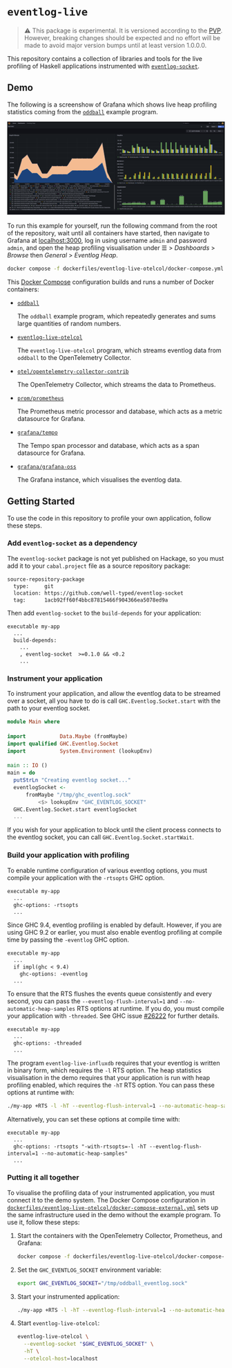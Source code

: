 # `eventlog-live`

> :warning:
> This package is experimental.
> It is versioned according to the [PVP](https://pvp.haskell.org).
> However, breaking changes should be expected and no effort will be
> made to avoid major version bumps until at least version 1.0.0.0.

This repository contains a collection of libraries and tools for the live profiling of Haskell applications instrumented with [`eventlog-socket`](https://github.com/well-typed/ghc-eventlog-socket).

## Demo

The following is a screenshow of Grafana which shows live heap profiling statistics coming from the [`oddball`](examples/oddball) example program.

![A screenshot of Grafana showing live heap profiling statistics coming from the `oddball` example program.](assets/eventlog-live-otelcol.png)

To run this example for yourself, run the following command from the root of the repository, wait until all containers have started, then navigate to Grafana at <localhost:3000>, log in using username `admin` and password `admin`, and open the heap profiling visualisation under ☰ > _Dashboards_ > _Browse_ then _General_ > _Eventlog Heap_.

```sh
docker compose -f dockerfiles/eventlog-live-otelcol/docker-compose.yml up --build
```

This [Docker Compose](https://docs.docker.com/compose/) configuration builds and runs a number of Docker containers:

- [`oddball`](dockerfiles/Dockerfile.oddball)

  The `oddball` example program, which repeatedly generates and sums large quantities of random numbers.

- [`eventlog-live-otelcol`](dockerfiles/Dockerfile.eventlog-live-otelcol)

  The `eventlog-live-otelcol` program, which streams eventlog data from `oddball` to the
  OpenTelemetry Collector.

- [`otel/opentelemetry-collector-contrib`](https://hub.docker.com/r/otel/opentelemetry-collector-contrib)

  The OpenTelemetry Collector, which streams the data to Prometheus.

- [`prom/prometheus`](https://hub.docker.com/r/prom/prometheus)

  The Prometheus metric processor and database, which acts as a metric datasource for Grafana.

- [`grafana/tempo`](https://hub.docker.com/r/grafana/tempo)

  The Tempo span processor and database, which acts as a span datasource for Grafana.

- [`grafana/grafana-oss`](https://hub.docker.com/r/grafana/grafana-oss)

  The Grafana instance, which visualises the eventlog data.

## Getting Started

To use the code in this repository to profile your own application, follow these steps.

### Add `eventlog-socket` as a dependency

The `eventlog-socket` package is not yet published on Hackage, so you must add it to your `cabal.project` file as a source repository package:

```cabal
source-repository-package
  type:     git
  location: https://github.com/well-typed/eventlog-socket
  tag:      1acb92ff60f4bbc87815466f904366ea5078ed9a
```

Then add `eventlog-socket` to the `build-depends` for your application:

```cabal
executable my-app
  ...
  build-depends:
    ...
    , eventlog-socket  >=0.1.0 && <0.2
    ...
```

### Instrument your application

To instrument your application, and allow the eventlog data to be streamed over a socket, all you have to do is call `GHC.Eventlog.Socket.start` with the path to your eventlog socket.

```haskell
module Main where

import           Data.Maybe (fromMaybe)
import qualified GHC.Eventlog.Socket
import           System.Environment (lookupEnv)

main :: IO ()
main = do
  putStrLn "Creating eventlog socket..."
  eventlogSocket <-
      fromMaybe "/tmp/ghc_eventlog.sock"
          <$> lookupEnv "GHC_EVENTLOG_SOCKET"
  GHC.Eventlog.Socket.start eventlogSocket
  ...
```

If you wish for your application to block until the client process connects to the eventlog socket, you can call `GHC.Eventlog.Socket.startWait`.

### Build your application with profiling

To enable runtime configuration of various eventlog options, you must compile your application with the `-rtsopts` GHC option.

```cabal
executable my-app
  ...
  ghc-options: -rtsopts
  ...
```

Since GHC 9.4, eventlog profiling is enabled by default.
However, if you are using GHC 9.2 or earlier, you must also enable eventlog profiling at compile time by passing the `-eventlog` GHC option.

```cabal
executable my-app
  ...
  if impl(ghc < 9.4)
    ghc-options: -eventlog
  ...
```

To ensure that the RTS flushes the events queue consistently and every second, you can pass the `--eventlog-flush-interval=1` and `--no-automatic-heap-samples` RTS options at runtime.
If you do, you must compile your application with `-threaded`.
See GHC issue [#26222](https://gitlab.haskell.org/ghc/ghc/-/issues/26222) for further details.

```cabal
executable my-app
  ...
  ghc-options: -threaded
  ...
```

The program `eventlog-live-influxdb` requires that your eventlog is written in binary form, which requires the `-l` RTS option. The heap statistics visualisation in the demo requires that your application is run with heap profiling enabled, which requires the `-hT` RTS option. You can pass these options at runtime with:

```sh
./my-app +RTS -l -hT --eventlog-flush-interval=1 --no-automatic-heap-samples
```

Alternatively, you can set these options at compile time with:

```cabal
executable my-app
  ...
  ghc-options: -rtsopts "-with-rtsopts=-l -hT --eventlog-flush-interval=1 --no-automatic-heap-samples"
  ...
```

### Putting it all together

To visualise the profiling data of your instrumented application, you must connect it to the demo system.
The Docker Compose configuration in [`dockerfiles/eventlog-live-otelcol/docker-compose-external.yml`](dockerfiles/eventlog-live-otelcol/docker-compose-external.yml) sets up the same infrastructure used in the demo without the example program.
To use it, follow these steps:

1.  Start the containers with the OpenTelemetry Collector, Prometheus, and Grafana:

    ```sh
    docker compose -f dockerfiles/eventlog-live-otelcol/docker-compose-external.yaml up --build -d
    ```

2.  Set the `GHC_EVENTLOG_SOCKET` environment variable:

    ```sh
    export GHC_EVENTLOG_SOCKET="/tmp/oddball_eventlog.sock"
    ```

3.  Start your instrumented application:

    ```sh
    ./my-app +RTS -l -hT --eventlog-flush-interval=1 --no-automatic-heap-samples
    ```

4.  Start `eventlog-live-otelcol`:

    ```sh
    eventlog-live-otelcol \
      --eventlog-socket "$GHC_EVENTLOG_SOCKET" \
      -hT \
      --otelcol-host=localhost
    ```
